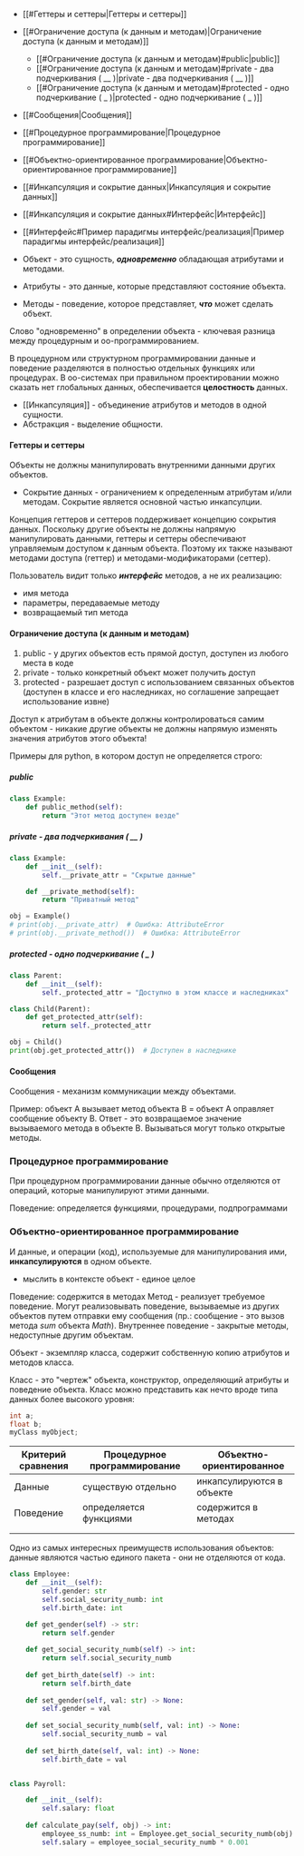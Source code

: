 
- [[#Геттеры и сеттеры|Геттеры и сеттеры]]
- [[#Ограничение доступа (к данным и методам)|Ограничение доступа (к данным и методам)]]
	- [[#Ограничение доступа (к данным и методам)#public|public]]
	- [[#Ограничение доступа (к данным и методам)#private - два подчеркивания ( __ )|private - два подчеркивания ( __ )]]
	- [[#Ограничение доступа (к данным и методам)#protected - одно подчеркивание ( _ )|protected - одно подчеркивание ( _ )]]
- [[#Сообщения|Сообщения]]
- [[#Процедурное программирование|Процедурное программирование]]
- [[#Объектно-ориентированное программирование|Объектно-ориентированное программирование]]
- [[#Инкапсуляция и сокрытие данных|Инкапсуляция и сокрытие данных]]
- [[#Инкапсуляция и сокрытие данных#Интерфейс|Интерфейс]]
- [[#Интерфейс#Пример парадигмы интерфейс/реализация|Пример парадигмы интерфейс/реализация]]



- Объект - это сущность, ***одновременно*** обладающая атрибутами и методами.
- Атрибуты - это данные, которые представляют состояние объекта.
- Методы - поведение, которое представляет, ***что*** может сделать объект.

Слово "одновременно" в определении объекта - ключевая разница между процедурным и оо-программированием.

В процедурном или структурном программировании данные и поведение разделяются в полностью отдельных функциях или процедурах. В оо-системах при правильном проектировании можно сказать нет глобальных данных, обеспечивается **целостность** данных.


- [[Инкапсуляция]] - объединение атрибутов и методов в одной сущности.
- Абстракция - выделение общности.


#### Геттеры и сеттеры
Объекты не должны манипулировать внутренними данными других объектов.
- Сокрытие данных - ограничением к определенным атрибутам и/или методам. Сокрытие является основной частью инкапсулции.


Концепция геттеров и сеттеров поддерживает концепцию сокрытия данных. Поскольку другие объекты не должны напрямую манипулировать данными, геттеры и сеттеры обеспечивают управляемым доступом к данным объекта. Поэтому их также называют методами доступа (геттер) и методами-модификаторами (сеттер).

Пользователь видит только ***интерфейс*** методов, а не их реализацию:
- имя метода
- параметры, передаваемые методу
- возвращаемый тип метода



#### Ограничение доступа (к данным и методам)

1. public - у других объектов есть прямой доступ, доступен из любого места в коде
2. private - только конкретный объект может получить доступ 
3. protected - разрешает доступ с использованием связанных объектов (доступен в классе и его наследниках, но соглашение запрещает использование извне)

Доступ к атрибутам в объекте должны контролироваться самим объектом - никакие другие объекты не должны напрямую изменять значения атрибутов этого объекта!

Примеры для python, в котором доступ не определяется строго:

##### public
```python
class Example:
    def public_method(self):
        return "Этот метод доступен везде"
```

##### private - два подчеркивания ( __ )
```python
class Example:
    def __init__(self):
        self.__private_attr = "Скрытые данные"

    def __private_method(self):
        return "Приватный метод"

obj = Example()
# print(obj.__private_attr)  # Ошибка: AttributeError
# print(obj.__private_method())  # Ошибка: AttributeError
```

##### protected - одно подчеркивание ( _ )
```python
class Parent:
    def __init__(self):
        self._protected_attr = "Доступно в этом классе и наследниках"

class Child(Parent):
    def get_protected_attr(self):
        return self._protected_attr 

obj = Child()
print(obj.get_protected_attr())  # Доступен в наследнике
```


#### Сообщения

Сообщения - механизм коммуникации между объектами.

Пример: объект А вызывает метод объекта В = объект А оправляет сообщение объекту В. Ответ - это возвращаемое значение вызываемого метода в объекте В. Вызываться могут только открытые методы. 


### Процедурное программирование 

При процедурном программировании данные обычно отделяются от операций, которые манипулируют этими данными.

Поведение: определяется функциями, процедурами, подпрограммами


### Объектно-ориентированное программирование

И данные, и операции (код), используемые для манипулирования ими, **инкапсулируются** в одном объекте.

* мыслить в контексте объект - единое целое

Поведение: содержится в методах
Метод - реализует требуемое поведение. Могут реализовывать поведение, вызываемые из других объектов путем отправки ему сообщения (пр.: сообщение - это вызов метода *sum* объекта *Math*).
Внутреннее поведение - закрытые методы, недоступные другим объектам.

Объект - экземпляр класса, содержит собственную копию атрибутов и методов класса.

Класс - это "чертеж" объекта, конструктор, определяющий атрибуты и поведение объекта.
Класс можно представить как нечто вроде типа данных более высокого уровня:

```java
int a;
float b;
myClass myObject;
```


| **Критерий сравнения** | **Процедурное программирование** | **Объектно-ориентированное**  |
| ------------------ | ---------------------------- | ------------------------- |
| Данные             | существую отдельно           | инкапсулируются в объекте |
| Поведение          | определяется функциями       | содержится в методах      |
|                    |                              |                           |
|                    |                              |                           |

Одно из самых интересных преимуществ использования объектов: данные являются частью единого пакета - они не отделяются от кода.


```python 
class Employee:
	def __init__(self):
		self.gender: str
		self.social_security_numb: int
		self.birth_date: int

	def get_gender(self) -> str:
		return self.gender
		
	def get_social_security_numb(self) -> int:
		return self.social_security_numb
	
	def get_birth_date(self) -> int:
		return self.birth_date
	
	def set_gender(self, val: str) -> None:
		self.gender = val
	
	def set_social_security_numb(self, val: int) -> None:
		self.social_security_numb = val
	
	def set_birth_date(self, val: int) -> None:
		self.birth_date = val


class Payroll:

	def __init__(self):
		self.salary: float
	
	def calculate_pay(self, obj) -> int:
		employee_ss_numb: int = Employee.get_social_security_numb(obj)
		self.salary = employee_social_security_numb * 0.001
```



